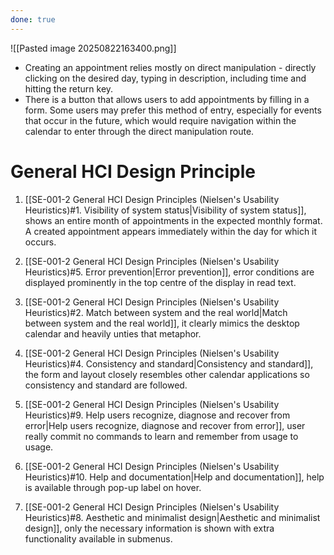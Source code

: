 ```yaml
---
done: true
---
```


![[Pasted image 20250822163400.png]]
- Creating an appointment relies mostly on direct manipulation - directly clicking on the desired day, typing in description, including time and hitting the return key.
- There is a button that allows users to add appointments by filling in a form. Some users may prefer this method of entry, especially for events that occur in the future, which would require navigation within the calendar to enter through the direct manipulation route.
# General HCI Design Principle
1. [[SE-001-2 General HCI Design Principles (Nielsen's Usability Heuristics)#1. Visibility of system status|Visibility of system status]], shows an entire month of appointments in the expected monthly format. A created appointment appears immediately within the day for which it occurs.

2. [[SE-001-2 General HCI Design Principles (Nielsen's Usability Heuristics)#5. Error prevention|Error prevention]], error conditions are displayed prominently in the top centre of the display in read text.

3. [[SE-001-2 General HCI Design Principles (Nielsen's Usability Heuristics)#2. Match between system and the real world|Match between system and the real world]], it clearly mimics the desktop calendar and heavily unties that metaphor.

4. [[SE-001-2 General HCI Design Principles (Nielsen's Usability Heuristics)#4. Consistency and standard|Consistency and standard]], the form and layout closely resembles other calendar applications so consistency and standard are followed.

5. [[SE-001-2 General HCI Design Principles (Nielsen's Usability Heuristics)#9. Help users recognize, diagnose and recover from error|Help users recognize, diagnose and recover from error]], user really commit no commands to learn and remember from usage to usage.

6. [[SE-001-2 General HCI Design Principles (Nielsen's Usability Heuristics)#10. Help and documentation|Help and documentation]], help is available through pop-up label on hover.

7. [[SE-001-2 General HCI Design Principles (Nielsen's Usability Heuristics)#8. Aesthetic and minimalist design|Aesthetic and minimalist design]], only the necessary information is shown with extra functionality available in submenus.

